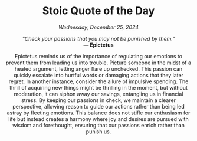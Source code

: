 <h1 align="center">Stoic Quote of the Day</h1>
<p align="center"><em>Wednesday, December 25, 2024</em></p>
<p align="center">
    <em>"Check your passions that you may not be punished by them."</em><br>
    <strong>— Epictetus</strong>
</p>

<p align="center" style="max-width:600px;margin:0 auto;">
    Epictetus reminds us of the importance of regulating our emotions to prevent them from leading us into trouble. Picture someone in the midst of a heated argument, letting anger flare up unchecked. This passion can quickly escalate into hurtful words or damaging actions that they later regret. In another instance, consider the allure of impulsive spending. The thrill of acquiring new things might be thrilling in the moment, but without moderation, it can siphon away our savings, entangling us in financial stress. By keeping our passions in check, we maintain a clearer perspective, allowing reason to guide our actions rather than being led astray by fleeting emotions. This balance does not stifle our enthusiasm for life but instead creates a harmony where joy and desires are pursued with wisdom and forethought, ensuring that our passions enrich rather than punish us.
</p>
